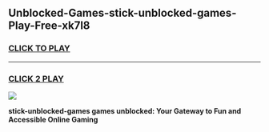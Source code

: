 
## Unblocked-Games-stick-unblocked-games-Play-Free-xk7l8
<h3>
<a href="https://premium76.site?title=stick-unblocked-games&ref=10A">CLICK TO PLAY</a></h3>
<hr>

<h3>
<a href="https://premium76.site?title=stick-unblocked-games&ref=10A">CLICK 2 PLAY</a>
  
</h3>

<a href="https://premium76.site?title=stick-unblocked-games&ref=10A"><img src="https://clearcache.store/games.png"></a>


**stick-unblocked-games games unblocked: Your Gateway to Fun and Accessible Online Gaming**

